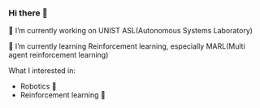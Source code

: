 ### Hi there 👋

🔭 I’m currently working on UNIST ASL(Autonomous Systems Laboratory)

🌱 I’m currently learning Reinforcement learning, especially MARL(Multi agent reinforcement learning)

What I interested in:
- Robotics :robot:
- Reinforcement learning :brain:

